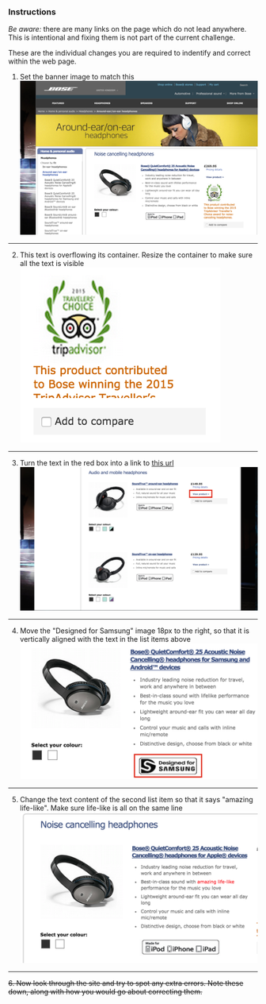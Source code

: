 ### Instructions

*Be aware:* there are many links on the page which do not lead anywhere. This is intentional and fixing them is not part of the current challenge.

These are the individual changes you are required to indentify and correct within the web page.


1. Set the banner image to match this  
![question 1](../noaccess/images/question1.png)  
---  

2. This text is overflowing its container. Resize the container to make sure all the text is visible  
![question 2](../noaccess/images/question2.png)  
---  

3. Turn the text in the red box into a link to [this url](https://www.bose.co.uk/GB/en/home-and-personal-audio/headphones/audio-and-mobile-headphones/soundtrue-around-ear-headphones/)  
![question 3](../noaccess/images/question3.png)  
---  

4. Move the "Designed for Samsung" image 18px to the right, so that it is vertically aligned with the text in the list items above  
![question 4](../noaccess/images/question4.png)  
---  

5. Change the text content of the second list item so that it says "amazing life-like". Make sure life-like is all on the same line  
![question 5](../noaccess/images/question5.png)  
---  


~~6. Now look through the site and try to spot any extra errors. Note these down, along with how you would go about correcting them.~~
